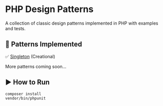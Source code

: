 # PHP Design Patterns

A collection of classic design patterns implemented in PHP with examples and tests.

## 📂 Patterns Implemented
✅ [Singleton](src/Creational/Singleton/README.md) (Creational)

More patterns coming soon...

## ▶️ How to Run
```bash
composer install
vendor/bin/phpunit
